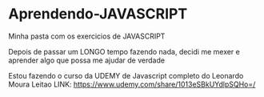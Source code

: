 # Aprendendo-JAVASCRIPT
Minha pasta com os exercicios de JAVASCRIPT

Depois de passar um LONGO tempo fazendo nada, decidi me mexer e aprender algo que possa me ajudar de verdade

Estou fazendo o curso da UDEMY de Javascript completo do Leonardo Moura Leitao
LINK: https://www.udemy.com/share/1013eSBkUYdlpSQHo=/
